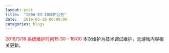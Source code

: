 ```yaml
---
layout: post
title:  "2006-03-18维护公告"
date:   2016-03-18 00:00:00
categories: blogs
---
```



<div class="post-content">
<p>
	<font color="red">2016/3/18 系统维护时间15:30 - 16:00</font>
	本次维护为技术调试维护，无游戏内容相关更新。

</p>
<!--more-->
<p>
		
</p>

</div>